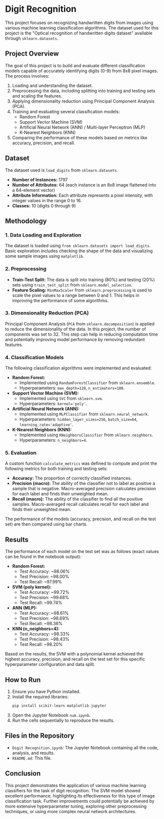 # Digit Recognition

This project focuses on recognizing handwritten digits from images using various machine learning classification algorithms. The dataset used for this project is the "Optical recognition of handwritten digits dataset" available through `sklearn.datasets`.

## Project Overview

The goal of this project is to build and evaluate different classification models capable of accurately identifying digits (0-9) from 8x8 pixel images. The process involves:
1.  Loading and understanding the dataset.
2.  Preprocessing the data, including splitting into training and testing sets and scaling the features.
3.  Applying dimensionality reduction using Principal Component Analysis (PCA).
4.  Training and evaluating several classification models:
    * Random Forest
    * Support Vector Machine (SVM)
    * Artificial Neural Network (ANN) / Multi-layer Perceptron (MLP)
    * K-Nearest Neighbors (KNN)
5.  Comparing the performance of these models based on metrics like accuracy, precision, and recall.

## Dataset

The dataset used is `load_digits` from `sklearn.datasets`.
* **Number of Instances:** 1797
* **Number of Attributes:** 64 (each instance is an 8x8 image flattened into a 64-element vector)
* **Attribute Information:** Each attribute represents a pixel intensity, with integer values in the range 0 to 16.
* **Classes:** 10 (digits 0 through 9)

## Methodology

### 1. Data Loading and Exploration
The dataset is loaded using `from sklearn.datasets import load_digits`. Basic exploration includes checking the shape of the data and visualizing some sample images using `matplotlib`.

### 2. Preprocessing
* **Train-Test Split:** The data is split into training (80%) and testing (20%) sets using `train_test_split` from `sklearn.model_selection`.
* **Feature Scaling:** `MinMaxScaler` from `sklearn.preprocessing` is used to scale the pixel values to a range between 0 and 1. This helps in improving the performance of some algorithms.

### 3. Dimensionality Reduction (PCA)
Principal Component Analysis (`PCA` from `sklearn.decomposition`) is applied to reduce the dimensionality of the data. In this project, the number of components was set to 32. This step can help in reducing computation time and potentially improving model performance by removing redundant features.

### 4. Classification Models
The following classification algorithms were implemented and evaluated:

* **Random Forest:**
    * Implemented using `RandomForestClassifier` from `sklearn.ensemble`.
    * Hyperparameters: `max_depth=128`, `n_estimators=100`.
* **Support Vector Machine (SVM):**
    * Implemented using `SVC` from `sklearn.svm`.
    * Hyperparameters: `kernel='poly'`.
* **Artificial Neural Network (ANN):**
    * Implemented using `MLPClassifier` from `sklearn.neural_network`.
    * Hyperparameters: `hidden_layer_sizes=256`, `batch_size=64`, `learning_rate='adaptive'`.
* **K-Nearest Neighbors (KNN):**
    * Implemented using `KNeighborsClassifier` from `sklearn.neighbors`.
    * Hyperparameters: `n_neighbors=4`.

### 5. Evaluation
A custom function `calculate_metrics` was defined to compute and print the following metrics for both training and testing sets:
* **Accuracy:** The proportion of correctly classified instances.
* **Precision (macro):** The ability of the classifier not to label as positive a sample that is negative. Macro-averaged precision calculates precision for each label and finds their unweighted mean.
* **Recall (macro):** The ability of the classifier to find all the positive samples. Macro-averaged recall calculates recall for each label and finds their unweighted mean.

The performance of the models (accuracy, precision, and recall on the test set) are then compared using bar charts.

## Results

The performance of each model on the test set was as follows (exact values can be found in the notebook output):

* **Random Forest:**
    * Test Accuracy: ~98.06%
    * Test Precision: ~98.00%
    * Test Recall: ~97.99%
* **SVM (poly kernel):**
    * Test Accuracy: ~99.72%
    * Test Precision: ~99.68%
    * Test Recall: ~99.74%
* **ANN (MLP):**
    * Test Accuracy: ~98.61%
    * Test Precision: ~98.69%
    * Test Recall: ~98.36%
* **KNN (n_neighbors=4):**
    * Test Accuracy: ~98.33%
    * Test Precision: ~98.43%
    * Test Recall: ~98.20%

Based on the results, the SVM with a polynomial kernel achieved the highest accuracy, precision, and recall on the test set for this specific hyperparameter configuration and data split.

## How to Run

1.  Ensure you have Python installed.
2.  Install the required libraries:
    ```bash
    pip install scikit-learn matplotlib jupyter
    ```
3.  Open the Jupyter Notebook `num.ipynb`.
4.  Run the cells sequentially to reproduce the results.

## Files in the Repository

* `Digit Recognition.ipynb`: The Jupyter Notebook containing all the code, analysis, and results.
* `README.md`: This file.

## Conclusion

This project demonstrates the application of various machine learning classifiers for the task of digit recognition. The SVM model showed excellent performance, highlighting its effectiveness for this type of image classification task. Further improvements could potentially be achieved by more extensive hyperparameter tuning, exploring other preprocessing techniques, or using more complex neural network architectures.
